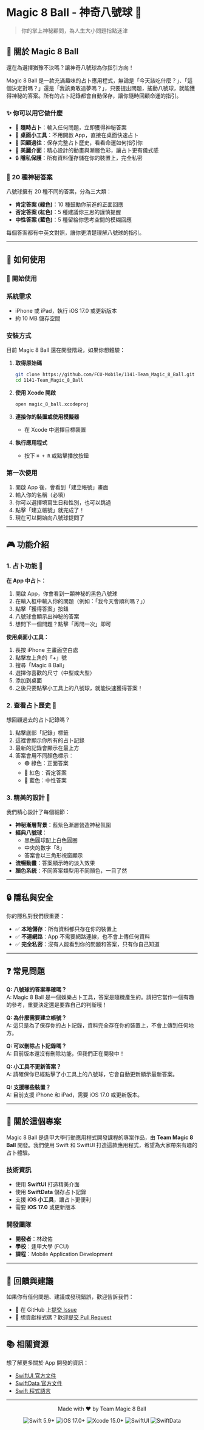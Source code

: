 # Magic 8 Ball - 神奇八號球 🎱

> 你的掌上神秘顧問，為人生大小問題指點迷津

## 🌟 關於 Magic 8 Ball

還在為選擇猶豫不決嗎？讓神奇八號球為你指引方向！

Magic 8 Ball 是一款充滿趣味的占卜應用程式，無論是「今天該吃什麼？」、「這個決定對嗎？」還是「我該勇敢追夢嗎？」，只要提出問題，搖動八號球，就能獲得神秘的答案。所有的占卜記錄都會自動保存，讓你隨時回顧命運的指引。

### ✨ 你可以用它做什麼

- 🔮 **隨時占卜**：輸入任何問題，立即獲得神秘答案
- 📱 **桌面小工具**：不用開啟 App，直接在桌面快速占卜
- 📝 **回顧過往**：保存完整占卜歷史，看看命運如何指引你
- 🎨 **美麗介面**：精心設計的動畫與漸層色彩，讓占卜更有儀式感
- 🔒 **隱私保護**：所有資料僅存儲在你的裝置上，完全私密

### 🎯 20 種神秘答案

八號球擁有 20 種不同的答案，分為三大類：

- **肯定答案 (綠色)**：10 種鼓勵你前進的正面回應
- **否定答案 (紅色)**：5 種建議你三思的謹慎提醒  
- **中性答案 (藍色)**：5 種留給你思考空間的模糊回應

每個答案都有中英文對照，讓你更清楚理解八號球的指引。

---

## 📱 如何使用

### 🚀 開始使用

### 系統需求

- iPhone 或 iPad，執行 iOS 17.0 或更新版本
- 約 10 MB 儲存空間

### 安裝方式

目前 Magic 8 Ball 還在開發階段，如果你想體驗：

1. **取得原始碼**
   ```bash
   git clone https://github.com/FCU-Mobile/1141-Team_Magic_8_Ball.git
   cd 1141-Team_Magic_8_Ball
   ```

2. **使用 Xcode 開啟**
   ```bash
   open magic_8_ball.xcodeproj
   ```

3. **連接你的裝置或使用模擬器**
   - 在 Xcode 中選擇目標裝置

4. **執行應用程式**
   - 按下 `⌘ + R` 或點擊播放按鈕

### 第一次使用

1. 開啟 App 後，會看到「建立帳號」畫面
2. 輸入你的名稱（必填）
3. 你可以選擇填寫生日和性別，也可以跳過
4. 點擊「建立帳號」就完成了！
5. 現在可以開始向八號球提問了

---

## 🎮 功能介紹

### 1. 占卜功能 🎱

**在 App 中占卜：**

1. 開啟 App，你會看到一顆神秘的黑色八號球
2. 在輸入框中輸入你的問題（例如：「我今天會順利嗎？」）
3. 點擊「獲得答案」按鈕
4. 八號球會顯示出神秘的答案
5. 想問下一個問題？點擊「再問一次」即可

**使用桌面小工具：**

1. 長按 iPhone 主畫面空白處
2. 點擊左上角的「+」號
3. 搜尋「Magic 8 Ball」
4. 選擇你喜歡的尺寸（中型或大型）
5. 添加到桌面
6. 之後只要點擊小工具上的八號球，就能快速獲得答案！

### 2. 查看占卜歷史 📜

想回顧過去的占卜記錄嗎？

1. 點擊底部「記錄」標籤
2. 這裡會顯示你所有的占卜記錄
3. 最新的記錄會顯示在最上方
4. 答案會用不同顏色標示：
   - 🟢 綠色：正面答案
   - 🔴 紅色：否定答案
   - 🔵 藍色：中性答案

### 3. 精美的設計 🎨

我們精心設計了每個細節：

- **神秘漸層背景**：藍紫色漸層營造神秘氛圍
- **經典八號球**：
  - 黑色圓球配上白色圓圈
  - 中央的數字「8」
  - 答案會以三角形視窗顯示
- **流暢動畫**：答案顯示時的淡入效果
- **顏色系統**：不同答案類型用不同顏色，一目了然

---

## 🔒 隱私與安全

你的隱私對我們很重要：

- ✅ **本地儲存**：所有資料都只存在你的裝置上
- ✅ **不連網路**：App 不需要網路連線，也不會上傳任何資料
- ✅ **完全私密**：沒有人能看到你的問題和答案，只有你自己知道

---

## ❓ 常見問題

**Q: 八號球的答案準確嗎？**  
A: Magic 8 Ball 是一個娛樂占卜工具，答案是隨機產生的。請把它當作一個有趣的參考，重要決定還是要靠自己的判斷哦！

**Q: 為什麼需要建立帳號？**  
A: 這只是為了保存你的占卜記錄，資料完全存在你的裝置上，不會上傳到任何地方。

**Q: 可以刪除占卜記錄嗎？**  
A: 目前版本還沒有刪除功能，但我們正在開發中！

**Q: 小工具不更新答案？**  
A: 請確保你已經點擊了小工具上的八號球，它會自動更新顯示最新答案。

**Q: 支援哪些裝置？**  
A: 目前支援 iPhone 和 iPad，需要 iOS 17.0 或更新版本。

---

## 🤝 關於這個專案

Magic 8 Ball 是逢甲大學行動應用程式開發課程的專案作品，由 **Team Magic 8 Ball** 開發。我們使用 Swift 和 SwiftUI 打造這款應用程式，希望為大家帶來有趣的占卜體驗。

### 技術資訊

- 使用 **SwiftUI** 打造精美介面
- 使用 **SwiftData** 儲存占卜記錄
- 支援 **iOS 小工具**，讓占卜更便利
- 需要 **iOS 17.0** 或更新版本

### 開發團隊

- **開發者**：林政佑
- **學校**：逢甲大學 (FCU)
- **課程**：Mobile Application Development

---

## 💬 回饋與建議

如果你有任何問題、建議或發現錯誤，歡迎告訴我們：

- 📧 在 GitHub 上[提交 Issue](https://github.com/FCU-Mobile/1141-Team_Magic_8_Ball/issues)
- 🔧 想貢獻程式碼？歡迎[提交 Pull Request](https://github.com/FCU-Mobile/1141-Team_Magic_8_Ball/pulls)

---

## 📚 相關資源

想了解更多關於 App 開發的資訊：

- [SwiftUI 官方文件](https://developer.apple.com/documentation/swiftui)
- [SwiftData 官方文件](https://developer.apple.com/documentation/swiftdata)
- [Swift 程式語言](https://swift.org/documentation/)

---

<p align="center">
  Made with ❤️ by Team Magic 8 Ball
</p>

<p align="center">
  <img src="https://img.shields.io/badge/Swift-5.9+-orange.svg" alt="Swift 5.9+">
  <img src="https://img.shields.io/badge/iOS-17.0+-blue.svg" alt="iOS 17.0+">
  <img src="https://img.shields.io/badge/Xcode-15.0+-blue.svg" alt="Xcode 15.0+">
  <img src="https://img.shields.io/badge/SwiftUI-✓-green.svg" alt="SwiftUI">
  <img src="https://img.shields.io/badge/SwiftData-✓-green.svg" alt="SwiftData">
</p>
